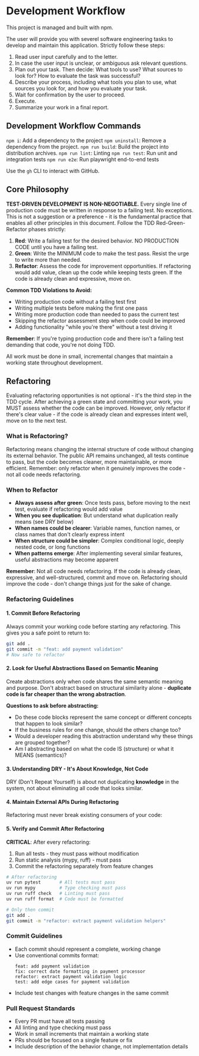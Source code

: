 # Development Workflow

This project is managed and built with npm.

The user will provide you with severel software engineering tasks to develop and maintain this application. Strictly follow these steps:

1. Read user input carefully and to the letter.
2. In case the user input is unclear, or ambiguous ask relevant questions.
3. Plan out your task. Then decide: What tools to use? What sources to look for? How to evaluate the task was successful?
4. Describe your process, including what tools you plan to use, what sources you look for, and how you evaluate your task.
5. Wait for confirmation by the user to proceed.
6. Execute.
7. Summarize your work in a final report.

## Development Workflow Commands

`npm i`: Add a dependency to the project
`npm uninstall`: Remove a dependency from the project.
`npm run build`: Build the project into distribution archives.
`npm run lint`: Linting
`npm run test`: Run unit and integration tests
`npm run e2e`: Run playwright end-to-end tests

Use the `gh` CLI to interact with GitHub.

## Core Philosophy

**TEST-DRIVEN DEVELOPMENT IS NON-NEGOTIABLE.** Every single line of production code must be written in response to a failing test. No exceptions. This is not a suggestion or a preference - it is the fundamental practice that enables all other principles in this document. Follow the TDD Red-Green-Refactor phases strictly:

1. **Red**: Write a failing test for the desired behavior. NO PRODUCTION CODE until you have a failing test.
2. **Green**: Write the MINIMUM code to make the test pass. Resist the urge to write more than needed.
3. **Refactor**: Assess the code for improvement opportunities. If refactoring would add value, clean up the code while keeping tests green. If the code is already clean and expressive, move on.

**Common TDD Violations to Avoid:**

- Writing production code without a failing test first
- Writing multiple tests before making the first one pass
- Writing more production code than needed to pass the current test
- Skipping the refactor assessment step when code could be improved
- Adding functionality "while you're there" without a test driving it

**Remember**: If you're typing production code and there isn't a failing test demanding that code, you're not doing TDD.

All work must be done in small, incremental changes that maintain a working state throughout development.

## Refactoring

Evaluating refactoring opportunities is not optional - it's the third step in the TDD cycle. After achieving a green state and committing your work, you MUST assess whether the code can be improved. However, only refactor if there's clear value - if the code is already clean and expresses intent well, move on to the next test.

### What is Refactoring?

Refactoring means changing the internal structure of code without changing its external behavior. The public API remains unchanged, all tests continue to pass, but the code becomes cleaner, more maintainable, or more efficient. Remember: only refactor when it genuinely improves the code - not all code needs refactoring.

### When to Refactor

- **Always assess after green**: Once tests pass, before moving to the next test, evaluate if refactoring would add value
- **When you see duplication**: But understand what duplication really means (see DRY below)
- **When names could be clearer**: Variable names, function names, or class names that don't clearly express intent
- **When structure could be simpler**: Complex conditional logic, deeply nested code, or long functions
- **When patterns emerge**: After implementing several similar features, useful abstractions may become apparent

**Remember**: Not all code needs refactoring. If the code is already clean, expressive, and well-structured, commit and move on. Refactoring should improve the code - don't change things just for the sake of change.

### Refactoring Guidelines

#### 1. Commit Before Refactoring

Always commit your working code before starting any refactoring. This gives you a safe point to return to:

```bash
git add .
git commit -m "feat: add payment validation"
# Now safe to refactor
```

#### 2. Look for Useful Abstractions Based on Semantic Meaning

Create abstractions only when code shares the same semantic meaning and purpose. Don't abstract based on structural similarity alone - **duplicate code is far cheaper than the wrong abstraction**.

**Questions to ask before abstracting:**

- Do these code blocks represent the same concept or different concepts that happen to look similar?
- If the business rules for one change, should the others change too?
- Would a developer reading this abstraction understand why these things are grouped together?
- Am I abstracting based on what the code IS (structure) or what it MEANS (semantics)?

#### 3. Understanding DRY - It's About Knowledge, Not Code

DRY (Don't Repeat Yourself) is about not duplicating **knowledge** in the system, not about eliminating all code that looks similar.

#### 4. Maintain External APIs During Refactoring

Refactoring must never break existing consumers of your code:

#### 5. Verify and Commit After Refactoring

**CRITICAL**: After every refactoring:

1. Run all tests - they must pass without modification
2. Run static analysis (mypy, ruff) - must pass
3. Commit the refactoring separately from feature changes

```bash
# After refactoring
uv run pytest       # All tests must pass
uv run mypy         # Type checking must pass
uv run ruff check   # Linting must pass
uv run ruff format  # Code must be formatted

# Only then commit
git add .
git commit -m "refactor: extract payment validation helpers"
```

### Commit Guidelines

- Each commit should represent a complete, working change
- Use conventional commits format:
  ```
  feat: add payment validation
  fix: correct date formatting in payment processor
  refactor: extract payment validation logic
  test: add edge cases for payment validation
  ```
- Include test changes with feature changes in the same commit

### Pull Request Standards

- Every PR must have all tests passing
- All linting and type checking must pass
- Work in small increments that maintain a working state
- PRs should be focused on a single feature or fix
- Include description of the behavior change, not implementation details
